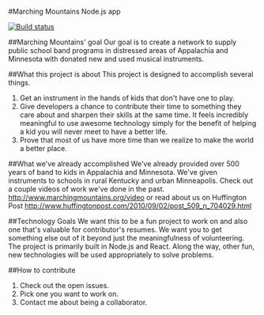 #Marching Mountains Node.js app

[![Build status](https://travis-ci.org/IanFelton/MarchingMountains.Node.svg?style=flat-square&branch=master)](https://travis-ci.org/IanFelton/MarchingMountains.Node.svg)

##Marching Mountains' goal 
Our goal is to create a network to supply public school band programs in distressed areas of Appalachia and Minnesota with donated new and used musical instruments.

##What this project is about
This project is designed to accomplish several things.
  1. Get an instrument in the hands of kids that don't have one to play.
  2. Give developers a chance to contribute their time to something they care about and sharpen their skills at the same time. It feels incredibly meaningful to use awesome technology simply for the benefit of helping a kid you will never meet to have a better life.
  3. Prove that most of us have more time than we realize to make the world a better place.

##What we've already accomplished
We've already provided over 500 years of band to kids in Appalachia and Minnesota. We've given instruments to schools in rural Kentucky and urban Minneapolis. Check out a couple videos of work we've done in the past. http://www.marchingmountains.org/video or read about us on Huffington Post http://www.huffingtonpost.com/2010/09/02/post_509_n_704029.html

##Technology Goals
We want this to be a fun project to work on and also one that's valuable for contributor's resumes. We want you to get something else out of it beyond just the meaningfulness of volunteering. The project is primarily built in Node.js and React. Along the way, other fun, new technologies will be used appropriately to solve problems.

##How to contribute
  1. Check out the open issues.
  2. Pick one you want to work on.
  3. Contact me about being a collaborator.